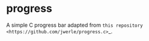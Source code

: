 progress
========

A simple C progress bar adapted from `this repository <https://github.com/jwerle/progress.c>`_.